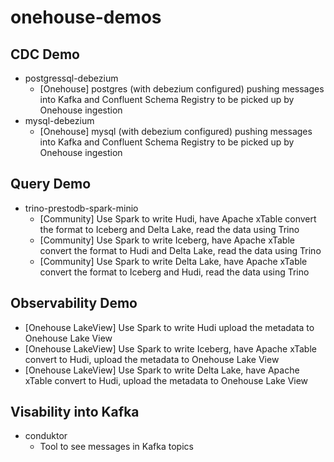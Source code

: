 # onehouse-demos

## CDC Demo
* postgressql-debezium
  * [Onehouse] postgres (with debezium configured) pushing messages into Kafka and Confluent Schema Registry to be picked up by Onehouse ingestion
* mysql-debezium
  * [Onehouse] mysql (with debezium configured) pushing messages into Kafka and Confluent Schema Registry to be picked up by Onehouse ingestion

## Query Demo
* trino-prestodb-spark-minio
  * [Community] Use Spark to write Hudi, have Apache xTable convert the format to Iceberg and Delta Lake, read the data using Trino
  * [Community] Use Spark to write Iceberg, have Apache xTable convert the format to Hudi and Delta Lake, read the data using Trino
  * [Community] Use Spark to write Delta Lake, have Apache xTable convert the format to Iceberg and Hudi, read the data using Trino

## Observability Demo    
  * [Onehouse LakeView] Use Spark to write Hudi upload the metadata to Onehouse Lake View
  * [Onehouse LakeView] Use Spark to write Iceberg, have Apache xTable convert to Hudi, upload the metadata to Onehouse Lake View
  * [Onehouse LakeView] Use Spark to write Delta Lake, have Apache xTable convert to Hudi, upload the metadata to Onehouse Lake View

## Visability into Kafka
* conduktor
  * Tool to see messages in Kafka topics

